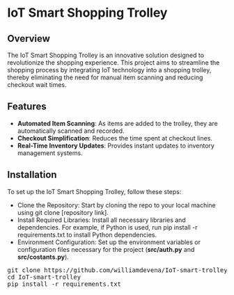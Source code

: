 # IoT Smart Shopping Trolley

## Overview
The IoT Smart Shopping Trolley is an innovative solution designed to revolutionize the shopping experience. This project aims to streamline the shopping process by integrating IoT technology into a shopping trolley, thereby eliminating the need for manual item scanning and reducing checkout wait times.

## Features
- **Automated Item Scanning**: As items are added to the trolley, they are automatically scanned and recorded.
- **Checkout Simplification**: Reduces the time spent at checkout lines.
- **Real-Time Inventory Updates**: Provides instant updates to inventory management systems.

## Installation
To set up the IoT Smart Shopping Trolley, follow these steps:

- Clone the Repository: Start by cloning the repo to your local machine using git clone [repository link].
- Install Required Libraries: Install all necessary libraries and dependencies. For example, if Python is used, run pip install -r requirements.txt to install Python dependencies.
- Environment Configuration: Set up the environment variables or configuration files necessary for the project (**src/auth.py** and **src/costants.py**).

<pre>
git clone https://github.com/williamdevena/IoT-smart-trolley.git
cd IoT-smart-trolley
pip install -r requirements.txt
</pre>

<!-- ## Usage
Provide instructions on how to use the IoT Smart Shopping Trolley, including any commands or scripts to run. -->